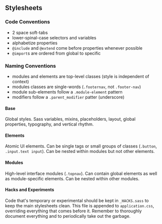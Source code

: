 ## Stylesheets

### Code Conventions

* 2 space soft-tabs
* lower-spinal-case selectors and variables
* alphabetize properties
* `@include` and `@extend` come before properties whenever possible
* `@import`s are ordered from global to specific

### Naming Conventions

* modules and elements are top-level classes (style is independent of context)
* modules classes are single-words (`.footernav`, not `.footer-nav`)
* module sub-elements follow a `.module-element` pattern
* modifiers follow a `.parent_modifier` patter (underscore)

#### Base

Global styles. Sass variables, mixins, placeholders, layout, global properties,
typography, and vertical rhythm.

#### Elements

Atomic UI elements. Can be single tags or small groups of classes (`.button`,
`.input.text input`). Can be nested within modules but not other elements.

#### Modules

High-level interface modules (`.topnav`). Can contain global elements as well
as module-specific elements. Can be nested within other modules.

#### Hacks and Experiments

Code that's temporary or experimental should be kept in `_HACKS.sass` to keep
the main stylesheets clean. This file is appended to `application.css`,
overriding everything that comes before it. Remember to thoroughly document
everything and to periodically take out the garbage.
